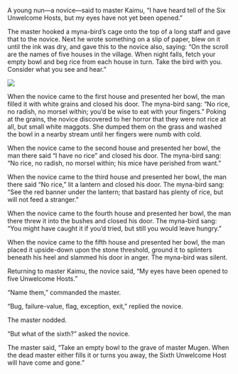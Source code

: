 A young nun—a novice—said to master Kaimu, “I
have heard tell of the Six Unwelcome Hosts, but my eyes have
not yet been opened.”

The master hooked a myna-bird’s cage onto the top of a long
staff and gave that to the novice.  Next he wrote something
on a slip of paper, blew on it until the ink was dry, and
gave this to the novice also, saying: “On the scroll are the
names of five houses in the village.  When night falls,
fetch your empty bowl and beg rice from each house in turn.
Take the bird with you.  Consider what you see and hear.”

![](/pages/case-71/exception.jpg)

When the novice came to the first house and presented her
bowl, the man filled it with white grains and closed his
door.  The myna-bird sang: “No rice, no radish, no morsel
within; you’d be wise to eat with your fingers.” Poking
at the grains, the novice discovered to her horror that they
were not rice at all, but small white maggots.  She dumped
them on the grass and washed the bowl in a nearby stream
until her fingers were numb with cold.

When the novice came to the second house and presented her
bowl, the man there said “I have no rice” and closed
his door.  The myna-bird sang: “No rice, no radish, no
morsel within; his mice have perished from want.”

When the novice came to the third house and presented her
bowl, the man there said “No rice,” lit a lantern and
closed his door.  The myna-bird sang: “See the red
banner under the lantern; that bastard has plenty of rice,
but will not feed a stranger.”

When the novice came to the fourth house and presented her
bowl, the man there threw it into the bushes and closed his
door.  The myna-bird sang: “You might have caught it
if you’d tried, but still you would leave hungry.”

When the novice came to the fifth house and presented her
bowl, the man placed it upside-down upon the stone
threshold, ground it to splinters beneath his heel and
slammed his door in anger.  The myna-bird was silent.

Returning to master Kaimu, the novice said, “My eyes have been
opened to five Unwelcome Hosts.”

“Name them,” commanded the master.

“Bug, failure-value, flag, exception, exit,” replied the novice.

The master nodded.

“But what of the sixth?” asked the novice.

The master said, “Take an empty bowl to the grave of master
Mugen.  When the dead master either fills it or turns you away,
the Sixth Unwelcome Host will have come and gone.”

